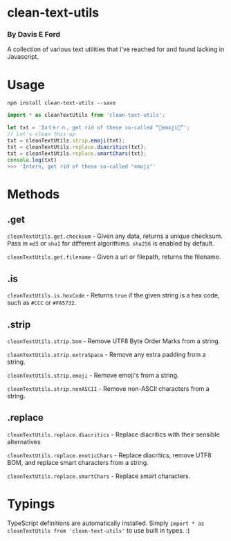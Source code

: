 # clean-text-utils
### By Davis E Ford

A collection of various text utilities that I've reached for and found lacking in Javascript.

# Usage

`npm install clean-text-utils --save`

```javascript
import * as cleanTextUtils from 'clean-text-utils';

let txt = 'Iлｔèｒｎ, get rid of these so-called “💩emoji💩”';
// Let's clean this up
txt = cleanTextUtils.strip.emoji(txt);
txt = cleanTextUtils.replace.diacritics(txt);
txt = cleanTextUtils.replace.smartChars(txt);
console.log(txt)
>>> 'Intern, get rid of these so-called "emoji"'
```

# Methods
## .get

`cleanTextUtils.get.checksum` - Given any data, returns a unique checksum. Pass in `md5` or `sha1` for different algorithims. `sha256` is enabled by default.

`cleanTextUtils.get.filename` - Given a url or filepath, returns the filename.
## .is

`cleanTextUtils.is.hexCode` - Returns `true` if the given string is a hex code, such as `#CCC` or `#FA5732`.


## .strip

`cleanTextUtils.strip.bom` - Remove UTF8 Byte Order Marks from a string.

`cleanTextUtils.strip.extraSpace` - Remove any extra padding from a string.

`cleanTextUtils.strip.emoji` - Remove emoji's from a string.

`cleanTextUtils.strip.nonASCII` - Remove non-ASCII characters from a string.

## .replace

`cleanTextUtils.replace.diacritics` - Replace diacritics with their sensible alternatives

`cleanTextUtils.replace.exoticChars` - Replace diacritics, remove UTF8 BOM, and replace smart characters from a string.

`cleanTextUtils.replace.smartChars` - Replace smart characters.

# Typings

TypeScript definitions are automatically installed. Simply `import * as cleanTextUtils from 'clean-text-utils'` to use built in types. :)